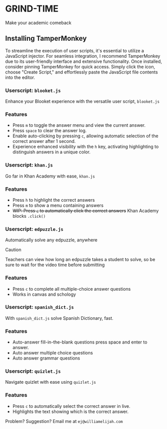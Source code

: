 # GRIND-TIME 
Make your academic comeback 

## Installing TamperMonkey
To streamline the execution of user scripts, it's essential to utilize a JavaScript injector. For seamless integration, I recommend TamperMonkey due to its user-friendly interface and extensive functionality. Once installed, consider pinning TamperMonkey for quick access. Simply click the icon, choose "Create Script," and effortlessly paste the JavaScript file contents into the editor.

### Userscript: `blooket.js`
Enhance your Blooket experience with the versatile user script, `blooket.js`

### Features
- Press `m` to toggle the answer menu and view the current answer.
- Press `space` to clear the answer log.
- Enable auto-clicking by pressing `c`, allowing automatic selection of the correct answer after 1 second.
- Experience enhanced visibility with the `h` key, activating highlighting to distinguish answers in a unique color.

### Userscript: `khan.js`
Go far in Khan Academy with ease, `khan.js`

### Features
-  Press `h` to highlight the correct answers
-  Press `m` to show a menu containing answers
- ~~WIP: Press `c` to automatically click the correct answers~~ Khan Academy blocks `.click()`



### Userscript: `edpuzzle.js`
Automatically solve any edpuzzle, anywhere

> [!CAUTION]
> Teachers can view how long an edpuzzle takes a student to solve, so be sure to wait for the video time before submitting

### Features
-  Press `c` to complete all multiple-choice answer questions
-  Works in canvas and schology
  

### Userscript: `spanish_dict.js`
With `spanish_dict.js` solve Spanish Dictionary, fast.

### Features
- Auto-answer fill-in-the-blank questions press space and enter to answer.
- Auto answer multiple choice questions
- Auto answer grammar questions


### Userscript: `quizlet.js`
Navigate quizlet with ease using `quizlet.js`

### Features
- Press `c` to automatically select the correct answer in live.
- Highlights the text showing which is the correct answer.



Problem? Suggestion? Email me at `ej@williamelijah.com`
